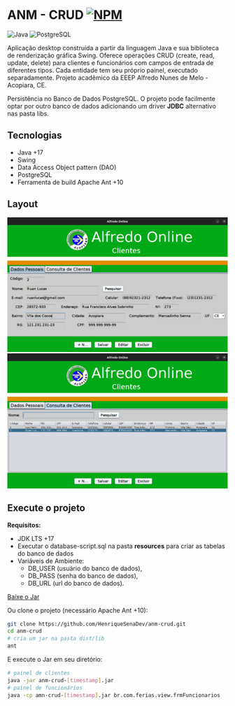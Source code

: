 # ANM - CRUD [![NPM](https://img.shields.io/npm/l/react)](https://github.com/HenriqueSenaDev/anm-crud/blob/master/LICENSE) 
![Java](https://img.shields.io/badge/Java-CA4245?style=for-the-badge&logo=openjdk&logoColor=white)
![PostgreSQL](https://img.shields.io/badge/PostgreSQL-316192?style=for-the-badge&logo=postgresql&logoColor=white)

Aplicação desktop construída a partir da linguagem Java e sua biblioteca de renderização gráfica Swing.
Oferece operações CRUD (create, read, update, delete) para clientes e funcionários com campos de entrada de diferentes tipos. Cada entidade tem seu próprio painel, executado separadamente.
Projeto acadêmico da EEEP Alfredo Nunes de Melo - Acopiara, CE.

Persistência no Banco de Dados PostgreSQL. O projeto pode facilmente optar por outro banco de dados adicionando um driver **JDBC** alternativo nas pasta libs.

## Tecnologias
- Java +17
- Swing
- Data Access Object pattern (DAO)
- PostgreSQL
- Ferramenta de build Apache Ant +10

## Layout
![Form](https://github.com/HenriqueSenaDev/assets/blob/main/anm-crud/form.png)
![List](https://github.com/HenriqueSenaDev/assets/blob/main/anm-crud/list.png)

## Execute o projeto
**Requisitos:**
- JDK LTS +17
- Executar o database-script.sql na pasta **resources** para criar as tabelas do banco de dados
- Variáveis de Ambiente:
    - DB_USER (usuário do banco de dados),
    - DB_PASS (senha do banco de dados),
    - DB_URL (url do banco de dados).

[Baixe o Jar](https://github.com/HenriqueSenaDev/assets/blob/main/anm-crud/anm-crud-20240119.jar)

Ou clone o projeto (necessário Apache Ant +10):

```bash
git clone https://github.com/HenriqueSenaDev/anm-crud.git
cd anm-crud
# cria um jar na pasta dist/lib
ant
```

E execute o Jar em seu diretório:
```bash
# painel de clientes
java -jar anm-crud-[timestamp].jar
# painel de funcionários
java -cp amn-crud-[timestamp].jar br.com.ferias.view.frmFuncionarios
```
